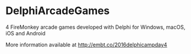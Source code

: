 # DelphiArcadeGames
4 FireMonkey arcade games developed with Delphi for Windows, macOS, iOS and Android 

More information available at http://embt.co/2016delphicampday4
